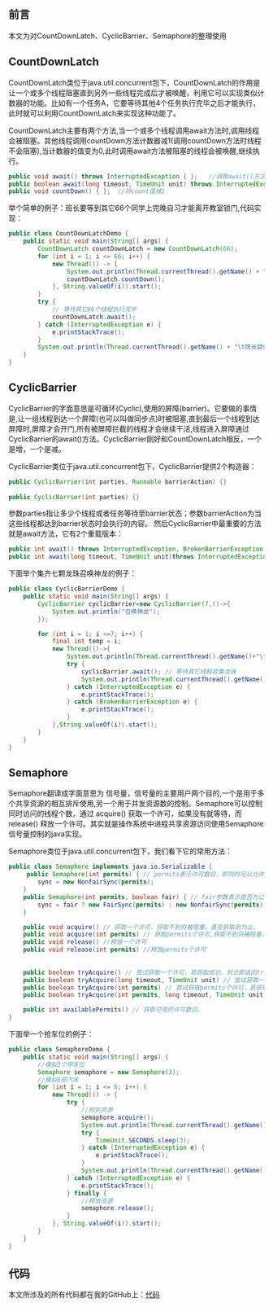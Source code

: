 ## 前言
本文为对CountDownLatch、CyclicBarrier、Semaphore的整理使用

## CountDownLatch
CountDownLatch类位于java.util.concurrent包下，CountDownLatch的作用是让一个或多个线程阻塞直到另外一些线程完成后才被唤醒，利用它可以实现类似计数器的功能。比如有一个任务A，它要等待其他4个任务执行完毕之后才能执行，此时就可以利用CountDownLatch来实现这种功能了。

CountDownLatch主要有两个方法,当一个或多个线程调用await方法时,调用线程会被阻塞。其他线程调用countDown方法计数器减1(调用countDown方法时线程不会阻塞),当计数器的值变为0,此时调用await方法被阻塞的线程会被唤醒,继续执行。
```java
public void await() throws InterruptedException { };   //调用await()方法的线程会被挂起，它会等待直到count值为0才继续执行
public boolean await(long timeout, TimeUnit unit) throws InterruptedException { };  //和await()类似，只不过等待一定的时间后count值还没变为0的话就会继续执行
public void countDown() { };  //将count值减1
```
举个简单的例子：班长要等到其它66个同学上完晚自习才能离开教室锁门,代码实现：

```java
public class CountDownLatchDemo {
    public static void main(String[] args) {
        CountDownLatch countDownLatch = new CountDownLatch(66);
        for (int i = 1; i <= 66; i++) {
            new Thread(() -> {
                System.out.println(Thread.currentThread().getName() + "\t" + "上完自习");
                countDownLatch.countDown();
            }, String.valueOf(i)).start();
        }
        try {
            // 等待其它66个线程执行完毕
            countDownLatch.await();
        } catch (InterruptedException e) {
            e.printStackTrace();
        }
        System.out.println(Thread.currentThread().getName() + "\t班长锁门离开教室");
    }
}
```
## CyclicBarrier

CyclicBarrier的字面意思是可循环(Cyclic),使用的屏障(barrier)。它要做的事情是,让一组线程到达一个屏障(也可以叫做同步点)时被阻塞,直到最后一个线程到达屏障时,屏障才会开门,所有被屏障拦截的线程才会继续干活,线程进入屏障通过CyclicBarrier的await()方法。CyclicBarrier刚好和CountDownLatch相反，一个是增，一个是减。

CyclicBarrier类位于java.util.concurrent包下，CyclicBarrier提供2个构造器：
```java
public CyclicBarrier(int parties, Runnable barrierAction) {}
 
public CyclicBarrier(int parties) {}
```
参数parties指让多少个线程或者任务等待至barrier状态；参数barrierAction为当这些线程都达到barrier状态时会执行的内容。
然后CyclicBarrier中最重要的方法就是await方法，它有2个重载版本：
```java
public int await() throws InterruptedException, BrokenBarrierException { };//挂起当前线程，直至所有线程都到达barrier状态再同时执行后续任务；
public int await(long timeout, TimeUnit unit)throws InterruptedException,BrokenBarrierException,TimeoutException { };//线程等待至一定的时间，如果还有线程没有到达barrier状态就直接让到达barrier的线程执行后续任务。
```
下面举个集齐七颗龙珠召唤神龙的例子：
```java
public class CyclicBarrierDemo {
    public static void main(String[] args) {
        CyclicBarrier cyclicBarrier=new CyclicBarrier(7,()->{
            System.out.println("召唤神龙");
        });

        for (int i = 1; i <=7; i++) {
            final int temp = i;
            new Thread(()->{
                System.out.println(Thread.currentThread().getName()+"\t 收集到第"+ temp +"颗龙珠");
                try {
                    cyclicBarrier.await(); // 等待其它线程收集龙珠
                    System.out.println(Thread.currentThread().getName()+"\t 召唤神龙后，释放第"+ temp +"颗龙珠");
                } catch (InterruptedException e) {
                    e.printStackTrace();
                } catch (BrokenBarrierException e) {
                    e.printStackTrace();
                }
            },String.valueOf(i)).start();
        }
    }
}
```

## Semaphore
Semaphore翻译成字面意思为 信号量，信号量的主要用户两个目的,一个是用于多个共享资源的相互排斥使用,另一个用于并发资源数的控制。Semaphore可以控制同时访问的线程个数，通过 acquire() 获取一个许可，如果没有就等待，而 release() 释放一个许可。其实就是操作系统中进程共享资源访问使用Semaphore信号量控制的java实现。

Semaphore类位于java.util.concurrent包下，我们看下它的常用方法：
```java
public class Semaphore implements java.io.Serializable {
	 public Semaphore(int permits) { // permits表示许可数目，即同时可以允许多少线程进行访问
        sync = new NonfairSync(permits);
    }
	public Semaphore(int permits, boolean fair) { // fair参数表示是否为公平锁
        sync = fair ? new FairSync(permits) : new NonfairSync(permits);
    }

	public void acquire() // 获取一个许可，获取不到将被阻塞，直至获取到为止。
	public void acquire(int permits) // 获取permits个许可,获取不到将被阻塞，直至获取到为止。
	public void release() //释放一个许可
	public void release(int permits) //释放permits个许可
	
	
	public boolean tryAcquire() // 尝试获取一个许可，若获取成功，则立即返回true，若获取失败，则立即返回false
	public boolean tryAcquire(long timeout, TimeUnit unit) // 尝试获取一个许可，若在指定的时间内获取成功，则立即返回true，否则则立即返回false
	public boolean tryAcquire(int permits) // 尝试获取permits个许可，若获取成功，则立即返回true，若获取失败，则立即返回false
	public boolean tryAcquire(int permits, long timeout, TimeUnit unit) // 尝试获取permits个许可，若在指定的时间内获取成功，则立即返回true，否则则立即返回false

	public int availablePermits() // 获取可用的许可数目。
}
```
下面举一个抢车位的例子：
```java
public class SemaphoreDemo {
    public static void main(String[] args) {
        //模拟3个停车位
        Semaphore semaphore = new Semaphore(3);
        //模拟6部汽车
        for (int i = 1; i <= 6; i++) {
            new Thread(() -> {
                try {
                    //抢到资源
                    semaphore.acquire();
                    System.out.println(Thread.currentThread().getName() + "\t抢到车位");
                    try {
                        TimeUnit.SECONDS.sleep(3);
                    } catch (InterruptedException e) {
                        e.printStackTrace();
                    }
                    System.out.println(Thread.currentThread().getName() + "\t 停3秒离开车位");
                } catch (InterruptedException e) {
                    e.printStackTrace();
                } finally {
                    //释放资源
                    semaphore.release();
                }
            }, String.valueOf(i)).start();
        }
    }
}
```

## 代码
本文所涉及的所有代码都在我的GitHub上：[代码](https://github.com/dave0824/jmm)


